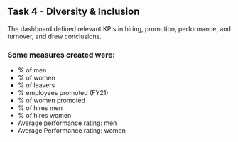 <h2>Task 4 - Diversity & Inclusion</h2>
<p>The dashboard defined relevant KPIs in hiring, promotion, performance, and turnover, and drew conclusions.</p>

<h3>Some measures created were:</h3>
<ul>
    <li>% of men</li>
    <li>% of women</li>
    <li>% of leavers</li>
    <li>% employees promoted (FY21)</li>
    <li>% of women promoted</li>
    <li>% of hires men</li>
    <li>% of hires women</li>
    <li>Average performance rating: men</li>
    <li>Average Performance rating: women</li>
</ul>

